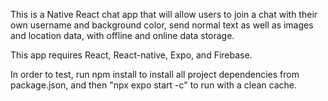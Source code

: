 This is a Native React chat app that will allow users to join a chat with their own username and background color, send normal text as well as images and location data, with offline and online data storage.

This app requires React, React-native, Expo, and Firebase. 

In order to test, run npm install to install all project dependencies from package.json, and then "npx expo start -c" to run with a clean cache.
